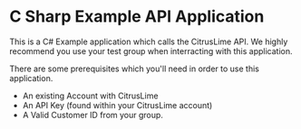# C Sharp Example API Application
This is a C# Example application which calls the CitrusLime API.
We highly recommend you use your test group when interracting with this application.

There are some prerequisites which you'll need in order to use this application.
  - An existing Account with CitrusLime
  - An API Key (found within your CitrusLime account)
  - A Valid Customer ID from your group.
